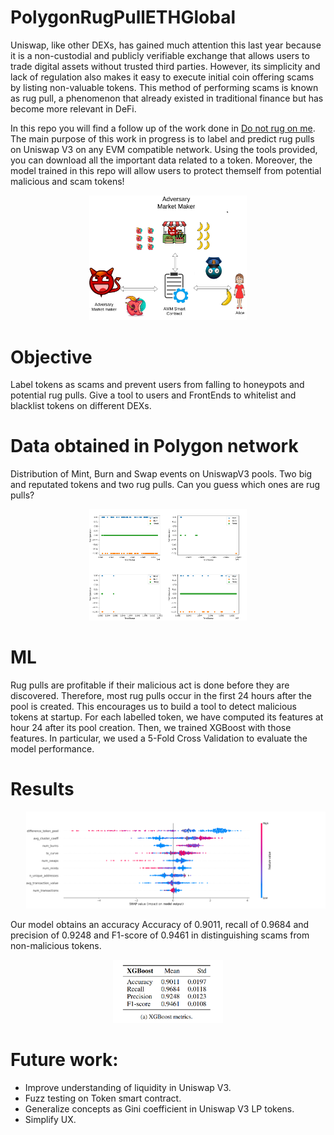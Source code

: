 # PolygonRugPullETHGlobal

Uniswap, like other DEXs, has gained much attention this last year because it is a non-custodial and publicly verifiable exchange that allows users to trade digital assets without trusted third parties. However, its simplicity and lack of regulation also makes it easy to execute initial coin offering scams by listing non-valuable tokens. This method of performing scams is known as rug pull, a phenomenon that already existed in traditional finance but has become more relevant in DeFi.

In this repo you will find a follow up of the work done in [Do not rug on me](https://www.mdpi.com/2227-7390/10/6/949). 
The main purpose of this work in progress is to label and predict rug pulls on Uniswap V3 on any EVM compatible network.
Using the tools provided, you can download all the important data related to a token. Moreover, the model trained in this repo will allow users to protect themself from potential malicious and scam tokens!

<p align="center">
<img src="amm.png" width="50%" />
</p>

# Objective

Label tokens as scams and prevent users from falling to honeypots and potential rug pulls. Give a tool to users and FrontEnds to whitelist and blacklist tokens on different DEXs.


# Data obtained in Polygon network

Distribution of Mint, Burn and Swap events on UniswapV3 pools. Two big and reputated tokens and two rug pulls. Can you guess which ones are rug pulls?

<p align="center">
<img src="examples_operations.png" width="50%" />
</p>


# ML
Rug pulls are profitable if their malicious act is done before they are discovered. Therefore, most rug pulls occur in the first 24 hours after the pool is created. This encourages us to build a tool to detect malicious tokens at startup. For each labelled token, we have computed its features at hour 24 after its pool creation. Then, we trained XGBoost with those features. In particular, we used a 5-Fold Cross Validation to evaluate the model performance.

# Results
<p align="right">
<img src="shap_values.png" width="95%" />
</p>

Our model obtains an accuracy Accuracy of 0.9011, recall of 0.9684 and precision of 0.9248 and F1-score of 0.9461 in distinguishing scams from non-malicious tokens. 

<p align="center">
<img src="results.png" width="35%" />
</p>


# Future work:

- Improve understanding of liquidity in Uniswap V3.
- Fuzz testing on Token smart contract.
- Generalize concepts as Gini coefficient in Uniswap V3 LP tokens.
- Simplify UX.


